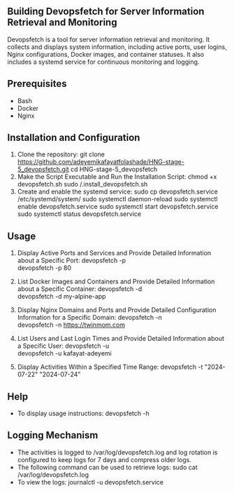 ## Building Devopsfetch for Server Information Retrieval and Monitoring 

Devopsfetch is a tool for server information retrieval and monitoring. It collects and displays system information, including active ports, user logins, Nginx configurations, Docker images, and container statuses. It also includes a systemd service for continuous monitoring and logging.

## Prerequisites
- Bash
- Docker
- Nginx

## Installation and Configuration

1. Clone the repository:
    git clone https://github.com/adeyemikafayatfolashade/HNG-stage-5_devopsfetch.git
    cd HNG-stage-5_devopsfetch
2. Make the Script Executable and Run the Installation Script:
    chmod +x devopsfetch.sh
    sudo /.install_devopsfetch.sh
3. Create and enable the systemd service:
    sudo cp devopsfetch.service /etc/systemd/system/
    sudo systemctl daemon-reload
    sudo systemctl enable devopsfetch.service
    sudo systemctl start devopsfetch.service
    sudo systemctl status devopsfetch.service

## Usage

1. Display Active Ports and Services and Provide Detailed Information about a Specific Port:
    devopsfetch -p          
    devopsfetch -p 80      
2. List Docker Images and Containers and Provide Detailed Information about a Specific Container:
    devopsfetch -d          
    devopsfetch -d my-alpine-app 

3. Display Nginx Domains and Ports and Provide Detailed Configuration Information for a Specific Domain:
    devopsfetch -n          
    devopsfetch -n https://twinmom.com

4. List Users and Last Login Times and Provide Detailed Information about a Specific User:
    devopsfetch -u          
    devopsfetch -u kafayat-adeyemi

5. Display Activities Within a Specified Time Range:
    devopsfetch -t "2024-07-22" "2024-07-24"  

 ## Help
 
- To display usage instructions:
    devopsfetch -h   

## Logging Mechanism

- The activities is logged to /var/log/devopsfetch.log and log rotation is configured to keep logs for 7 days and compress older logs.
- The following command can be used to retrieve logs: 
    sudo cat /var/log/devopsfetch.log    
- To view the logs:
    journalctl -u devopsfetch.service

